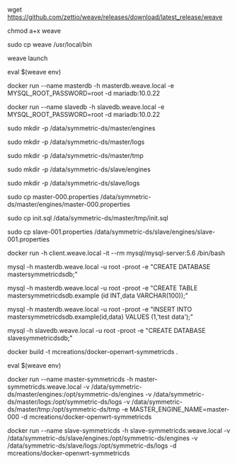wget https://github.com/zettio/weave/releases/download/latest_release/weave

chmod a+x weave

sudo cp weave /usr/local/bin

weave launch

eval $(weave env)

docker run --name masterdb -h masterdb.weave.local -e MYSQL_ROOT_PASSWORD=root -d mariadb:10.0.22

docker run --name slavedb -h slavedb.weave.local -e MYSQL_ROOT_PASSWORD=root -d mariadb:10.0.22

sudo mkdir -p /data/symmetric-ds/master/engines

sudo mkdir -p /data/symmetric-ds/master/logs

sudo mkdir -p /data/symmetric-ds/master/tmp

sudo mkdir -p /data/symmetric-ds/slave/engines

sudo mkdir -p /data/symmetric-ds/slave/logs

sudo cp master-000.properties /data/symmetric-ds/master/engines/master-000.properties

sudo cp init.sql /data/symmetric-ds/master/tmp/init.sql

sudo cp slave-001.properties /data/symmetric-ds/slave/engines/slave-001.properties



docker run -h client.weave.local  -it --rm mysql/mysql-server:5.6  /bin/bash

mysql -h masterdb.weave.local -u root -proot -e "CREATE DATABASE mastersymmetricdsdb;"

mysql -h masterdb.weave.local -u root -proot -e "CREATE TABLE mastersymmetricdsdb.example (id INT,data VARCHAR(100));"

mysql -h masterdb.weave.local -u root -proot -e "INSERT INTO mastersymmetricdsdb.example(id,data) VALUES (1,'test data');"

mysql -h slavedb.weave.local -u root -proot -e "CREATE DATABASE slavesymmetricdsdb;"


docker build -t mcreations/docker-openwrt-symmetricds  .

eval $(weave env)

docker run --name master-symmetricds -h master-symmetricds.weave.local  -v /data/symmetric-ds/master/engines:/opt/symmetric-ds/engines  -v /data/symmetric-ds/master/logs:/opt/symmetric-ds/logs -v /data/symmetric-ds/master/tmp:/opt/symmetric-ds/tmp -e MASTER_ENGINE_NAME=master-000 -d   mcreations/docker-openwrt-symmetricds

docker run --name slave-symmetricds -h slave-symmetricds.weave.local  -v /data/symmetric-ds/slave/engines:/opt/symmetric-ds/engines  -v /data/symmetric-ds/slave/logs:/opt/symmetric-ds/logs -d   mcreations/docker-openwrt-symmetricds
